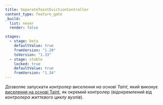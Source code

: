 ```yaml
---
title: SeparateTaintEvictionController
content_type: feature_gate
_build:
  list: never
  render: false

stages:
  - stage: beta
    defaultValue: true
    fromVersion: "1.29"
    toVersion: "1.33"
  - stage: stable
    locked: true
    defaultValue: true
    fromVersion: "1.34"
---
```


Дозволяє запускати _контролер виселення на основі Taint_, який виконує [виселення на основі Taint](/docs/concepts/scheduling-eviction/taint-and-toleration/#taint-based-evictions), як окремий контролер (відокремлений від _контролера життєвого циклу вузлів_).
